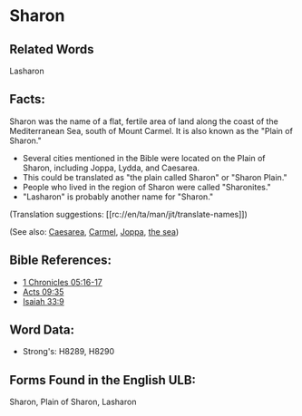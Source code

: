 # Sharon

## Related Words

Lasharon

## Facts:

Sharon was the name of a flat, fertile area of land along the coast of the Mediterranean Sea, south of Mount Carmel. It is also known as the "Plain of Sharon."

* Several cities mentioned in the Bible were located on the Plain of Sharon, including Joppa, Lydda, and Caesarea.
* This could be translated as "the plain called Sharon" or "Sharon Plain."
* People who lived in the region of Sharon were called "Sharonites."
* "Lasharon" is probably another name for "Sharon."

(Translation suggestions: [[rc://en/ta/man/jit/translate-names]])

(See also: [Caesarea](../names/caesarea.md), [Carmel](../names/carmel.md), [Joppa](../names/joppa.md), [the sea](../names/mediterranean.md))

## Bible References:

* [1 Chronicles 05:16-17](rc://en/tn/help/1ch/05/16)
* [Acts 09:35](rc://en/tn/help/act/09/35)
* [Isaiah 33:9](rc://en/tn/help/isa/33/09)

## Word Data:

* Strong's: H8289, H8290

## Forms Found in the English ULB:

Sharon, Plain of Sharon, Lasharon

